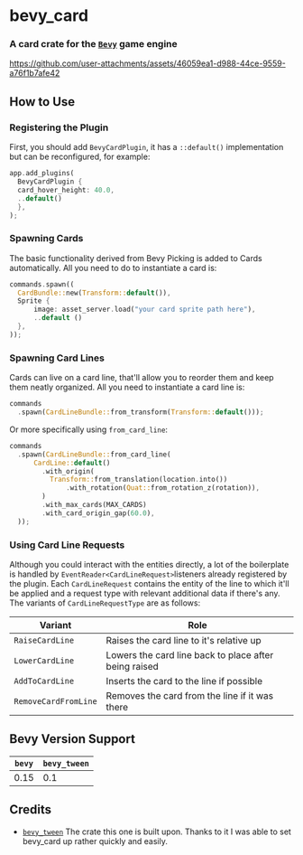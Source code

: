 # bevy_card
### A card crate for the [`Bevy`](https://bevyengine.org/) game engine


https://github.com/user-attachments/assets/46059ea1-d988-44ce-9559-a76f1b7afe42


## How to Use
### Registering the Plugin
First, you should add `BevyCardPlugin`, it has a `::default()` implementation but can be reconfigured, for example:
  ```rust
  app.add_plugins(
    BevyCardPlugin {
    card_hover_height: 40.0,
    ..default()
    },
  );
  ```

### Spawning Cards
The basic functionality derived from Bevy Picking is added to Cards automatically. 
All you need to do to instantiate a card is:
  ```rust
  commands.spawn((
    CardBundle::new(Transform::default()),
    Sprite {
        image: asset_server.load("your card sprite path here"),
        ..default ()
    },
  ));
  ```

### Spawning Card Lines
Cards can live on a card line, that'll allow you to reorder them and keep them neatly organized. 
All you need to instantiate a card line is:
  ```rust
  commands
    .spawn(CardLineBundle::from_transform(Transform::default()));
```
Or more specifically using `from_card_line`:
  ```rust
  commands
    .spawn(CardLineBundle::from_card_line(
        CardLine::default()
          .with_origin(
            Transform::from_translation(location.into())
                .with_rotation(Quat::from_rotation_z(rotation)),
          )
          .with_max_cards(MAX_CARDS)
          .with_card_origin_gap(60.0),
    ));
  ```

### Using Card Line Requests
Although you could interact with the entities directly, 
a lot of the boilerplate is handled by `EventReader<CardLineRequest>`listeners already registered by the plugin.
Each `CardLineRequest` contains the entity of the line to which it'll be applied and a request type with relevant additional data if there's any.
The variants of `CardLineRequestType` are as follows:

| Variant              | Role                                                  |
|----------------------|-------------------------------------------------------|
| `RaiseCardLine`      | Raises the card line to it's relative up              |
| `LowerCardLine`      | Lowers the card line back to place after being raised |
| `AddToCardLine`      | Inserts the card to the line if possible              |
| `RemoveCardFromLine` | Removes the card from the line if it was there        |


## Bevy Version Support
| `bevy` | `bevy_tween` |
|--------|--------------|
| 0.15   | 0.1          |

## Credits
- [`bevy_tween`](https://github.com/Multirious/bevy_tween)
  The crate this one is built upon. Thanks to it I was able to set bevy_card up rather quickly and easily.
